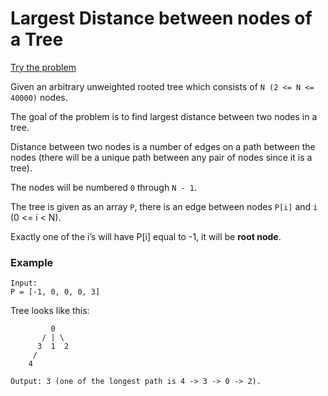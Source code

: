 # Largest Distance between nodes of a Tree
[Try the problem](https://www.interviewbit.com/problems/largest-distance-between-nodes-of-a-tree/)

Given an arbitrary unweighted rooted tree which consists of `N (2 <= N <= 40000)` nodes. 

The goal of the problem is to find largest distance between two nodes in a tree. 

Distance between two nodes is a number of edges on a path between the nodes (there will be a unique path between any pair of nodes since it is a tree). 

The nodes will be numbered `0` through `N - 1`.

The tree is given as an array `P`, there is an edge between nodes `P[i]` and `i` (0 <= i < N). 

Exactly one of the i’s will have P[i] equal to -1, it will be **root node**.

### Example

```
Input:
P = [-1, 0, 0, 0, 3]
```

Tree looks like this:
```
         0
       / | \ 
      3  1  2
     / 
    4
```

```
Output: 3 (one of the longest path is 4 -> 3 -> 0 -> 2).
```